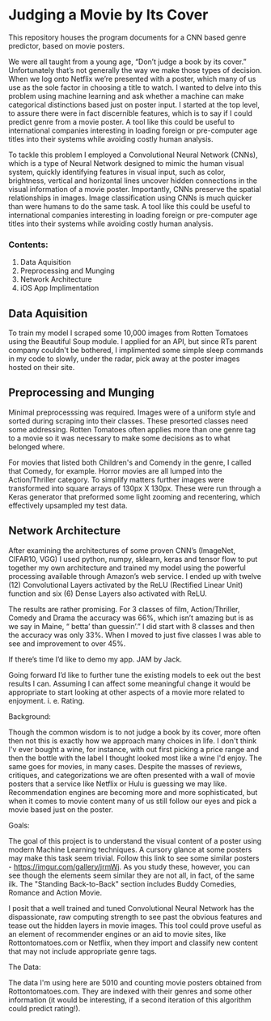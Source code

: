 # Judging a Movie by Its Cover

This repository houses the program documents for a CNN based genre predictor, based on movie posters.

We were all taught from a young age, “Don’t judge a book by its cover.” Unfortunately that’s not generally the way we make those types of decision. When we log onto Netflix we’re presented with a poster, which many of us use as the sole factor in choosing a title to watch. I wanted to delve into this problem using machine learning and ask whether a machine can make categorical distinctions based just on poster input. I started at the top level, to assure there were in fact discernible features, which is to say if I could predict genre from a movie poster.
A tool like this could be useful to international companies interesting in loading foreign or pre-computer age titles into their systems while avoiding costly human analysis.

To tackle this problem I employed a Convolutional Neural Network (CNNs), which is a type of Neural Network designed to mimic the human visual system, quickly identifying features in visual input, such as color, brightness, vertical and horizontal lines uncover hidden connections in the visual information of a movie poster. Importantly, CNNs preserve the spatial relationships in images. Image classification using CNNs is much quicker than were humans to do the same task. A tool like this could be useful to international companies interesting in loading foreign or pre-computer age titles into their systems while avoiding costly human analysis.

### Contents:
1. Data Aquisition
2. Preprocessing and Munging
3. Network Architecture
4. iOS App Implimentation

## Data Aquisition
To train my model I scraped some 10,000 images from Rotten Tomatoes using the Beautiful Soup module. I applied for an API, but since RTs parent company couldn't be bothered, I implimented some simple sleep commands in my code to slowly, under the radar, pick away at the poster images hosted on their site.

## Preprocessing and Munging
Minimal preprocesssing was required. Images were of a uniform style and sorted during scraping into their classes. These presorted classes need some addressing. Rotten Tomatoes often applies more than one genre tag to a movie so it was necessary to make some decisions as to what belonged where.


For movies that listed both Children's and Comendy in the genre, I called that Comedy, for example. Horror movies are all lumped into the Action/Thriller category. To simplify matters further images were transformed into square arrays of 130px X 130px. These were run through a Keras generator that preformed some light zooming and recentering, which effectively upsampled my test data.

## Network Architecture
After examining the architectures of some proven CNN’s (ImageNet, CIFAR10, VGG) I used python, numpy, sklearn, keras and tensor flow to put together my own architecture and trained my model using the powerful processing available through Amazon’s web service. I ended up with twelve (12) Convolutional Layers activated by the ReLU (Rectified Linear Unit) function and six (6) Dense Layers also activated with ReLU.

The results are rather promising. For 3 classes of film, Action/Thriller, Comedy and Drama the accuracy was 66%, which isn’t amazing but is as we say in Maine, “ betta’ than guessin’.” I did start with 8 classes and then the accuracy was only 33%. When I moved to just five classes I was able to see and improvement to over 45%.

If there’s time I’d like to demo my app. JAM by Jack.

Going forward I’d like to further tune the existing models to eek out the best results I can. Assuming I can affect some meaningful change it would be appropriate to start looking at other aspects of a movie more related to enjoyment. i. e. Rating.


Background:

  Though the common wisdom is to not judge a book by its cover,  more often then not this is exactly how we approach many choices in life. I don't think I'v ever bought a wine, for instance, with out first picking a price range and then the bottle with the label I thought looked most like a wine I'd enjoy.
  The same goes for movies, in many cases. Despite the masses of reviews, critiques, and categorizations we are often presented with a wall of movie posters that a service like Netflix or Hulu is guessing we may like. Recommendation engines are becoming more and more sophisticated, but when it comes to movie content many of us still follow our eyes and pick a movie based just on the poster.


Goals:


  The goal of this project is to understand the visual content of a poster using modern Machine Learning techniques. A cursory glance at some posters may make this task seem trivial. Follow this link to see some similar posters - https://imgur.com/gallery/jrmWj. As you study these,  however, you can see though the elements seem similar they are not all, in fact, of the same ilk. The "Standing Back-to-Back" section includes Buddy Comedies, Romance and Action Movie.

  I posit that a well trained and tuned Convolutional Neural Network has the dispassionate, raw computing strength to see past the obvious features and tease out the hidden layers in movie images.
  This tool could prove useful as an element of recommender engines or an aid to movie sites, like Rottontomatoes.com or Netflix, when they import and classify new content that may not include appropriate genre tags.

The Data:

  The data I'm using here are 5010 and counting movie posters obtained from Rottontomatoes.com. They are indexed with their genres and some other information (it would be interesting, if a second iteration of this algorithm could predict rating!).


  
